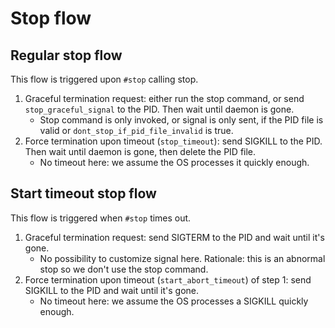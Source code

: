 # Stop flow

## Regular stop flow

This flow is triggered upon `#stop` calling stop.

1. Graceful termination request: either run the stop command, or send `stop_graceful_signal` to the PID. Then wait until daemon is gone.
   - Stop command is only invoked, or signal is only sent, if the PID file is valid or `dont_stop_if_pid_file_invalid` is true.
2. Force termination upon timeout (`stop_timeout`): send SIGKILL to the PID. Then wait until daemon is gone, then delete the PID file.
   - No timeout here: we assume the OS processes it quickly enough.

## Start timeout stop flow

This flow is triggered when `#stop` times out.

1. Graceful termination request: send SIGTERM to the PID and wait until it's gone.
   - No possibility to customize signal here. Rationale: this is an abnormal stop so we don't use the stop command.
2. Force termination upon timeout (`start_abort_timeout`) of step 1: send SIGKILL to the PID and wait until it's gone.
   - No timeout here: we assume the OS processes a SIGKILL quickly enough.
